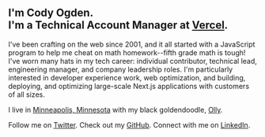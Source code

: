 ## I'm Cody Ogden. <br/>I'm a Technical Account Manager at [Vercel](https://vercel.com).

I've been crafting on the web since 2001, and it all started with a JavaScript program to help me cheat on math homework--fifth grade math is tough! I've worn many hats in my tech career: individual contributor, technical lead, engineering manager, and company leadership roles. I'm particularly interested in developer experience work, web optimization, and building, deploying, and optimizing large-scale Next.js applications with customers of all sizes.

I live in [Minneapolis, Minnesota](https://en.wikipedia.org/wiki/Minneapolis) with my black goldendoodle, [Olly](https://www.instagram.com/ollyoxendoodle/).

Follow me on [Twitter](https://twitter.com/codyogden). Check out my [GitHub](https://github.com/codyogden). Connect with me on [LinkedIn](https://linkedin.com/in/codyogden).
